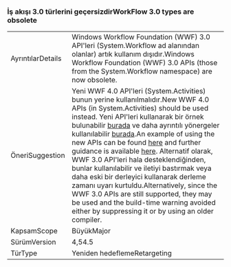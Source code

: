 ### <a name="workflow-30-types-are-obsolete"></a><span data-ttu-id="6f0fa-101">İş akışı 3.0 türlerini geçersizdir</span><span class="sxs-lookup"><span data-stu-id="6f0fa-101">WorkFlow 3.0 types are obsolete</span></span>

|   |   |
|---|---|
|<span data-ttu-id="6f0fa-102">Ayrıntılar</span><span class="sxs-lookup"><span data-stu-id="6f0fa-102">Details</span></span>|<span data-ttu-id="6f0fa-103">Windows Workflow Foundation (WWF) 3.0 API'leri (System.Workflow ad alanından olanlar) artık kullanım dışıdır.</span><span class="sxs-lookup"><span data-stu-id="6f0fa-103">Windows Workflow Foundation (WWF) 3.0 APIs (those from the System.Workflow namespace) are now obsolete.</span></span>|
|<span data-ttu-id="6f0fa-104">Öneri</span><span class="sxs-lookup"><span data-stu-id="6f0fa-104">Suggestion</span></span>|<span data-ttu-id="6f0fa-105">Yeni WWF 4.0 API'leri (System.Activities) bunun yerine kullanılmalıdır.</span><span class="sxs-lookup"><span data-stu-id="6f0fa-105">New WWF 4.0 APIs (in System.Activities) should be used instead.</span></span> <span data-ttu-id="6f0fa-106">Yeni API'leri kullanarak bir örnek bulunabilir [burada](~/docs/framework/windows-workflow-foundation/how-to-update-the-definition-of-a-running-workflow-instance.md) ve daha ayrıntılı yönergeler kullanılabilir [burada](https://blogs.msdn.com/b/workflowteam/archive/2012/02/08/deprecatingwf3.aspx).</span><span class="sxs-lookup"><span data-stu-id="6f0fa-106">An example of using the new APIs can be found [here](~/docs/framework/windows-workflow-foundation/how-to-update-the-definition-of-a-running-workflow-instance.md) and further guidance is available [here](https://blogs.msdn.com/b/workflowteam/archive/2012/02/08/deprecatingwf3.aspx).</span></span> <span data-ttu-id="6f0fa-107">Alternatif olarak, WWF 3.0 API'leri hala desteklendiğinden, bunlar kullanılabilir ve iletiyi bastırmak veya daha eski bir derleyici kullanarak derleme zamanı uyarı kurtuldu.</span><span class="sxs-lookup"><span data-stu-id="6f0fa-107">Alternatively, since the WWF 3.0 APIs are still supported, they may be used and the build-time warning avoided either by suppressing it or by using an older compiler.</span></span>|
|<span data-ttu-id="6f0fa-108">Kapsam</span><span class="sxs-lookup"><span data-stu-id="6f0fa-108">Scope</span></span>|<span data-ttu-id="6f0fa-109">Büyük</span><span class="sxs-lookup"><span data-stu-id="6f0fa-109">Major</span></span>|
|<span data-ttu-id="6f0fa-110">Sürüm</span><span class="sxs-lookup"><span data-stu-id="6f0fa-110">Version</span></span>|<span data-ttu-id="6f0fa-111">4,5</span><span class="sxs-lookup"><span data-stu-id="6f0fa-111">4.5</span></span>|
|<span data-ttu-id="6f0fa-112">Tür</span><span class="sxs-lookup"><span data-stu-id="6f0fa-112">Type</span></span>|<span data-ttu-id="6f0fa-113">Yeniden hedefleme</span><span class="sxs-lookup"><span data-stu-id="6f0fa-113">Retargeting</span></span>|

